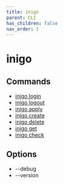 ```yaml
---
title: inigo
parent: CLI
has_children: false
nav_order: 1
---
```


# inigo

## Commands
- [inigo login](/cli_login.md)
- [inigo logout](/cli_logout.md)
- [inigo apply](/cli_apply.md)
- [inigo create](/cli_create.md)
- [inigo delete](/cli_delete.md)
- [inigo get](/cli_get.md)
- [inigo check](/cli_check.md)

## Options

- --debug
- --version